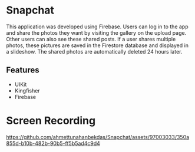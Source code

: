# Snapchat
This application was developed using Firebase. Users can log in to the app and share the photos they want by visiting the gallery on the upload page. Other users can also see these shared posts. If a user shares multiple photos, these pictures are saved in the Firestore database and displayed in a slideshow. The shared photos are automatically deleted 24 hours later.

## Features
- UIKit
- Kingfisher
- Firebase 

# Screen Recording
 https://github.com/ahmettunahanbekdas/Snapchat/assets/97003033/350a855d-b10b-482b-90b5-ff5b5ad4c9d4

